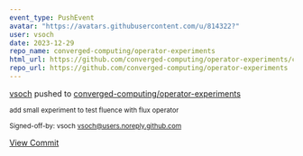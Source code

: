 ```yaml
---
event_type: PushEvent
avatar: "https://avatars.githubusercontent.com/u/814322?"
user: vsoch
date: 2023-12-29
repo_name: converged-computing/operator-experiments
html_url: https://github.com/converged-computing/operator-experiments/commit/583f1d2dcbf36f09be2b4a2cc21f174d4d456cee
repo_url: https://github.com/converged-computing/operator-experiments
---
```


<a href='https://github.com/vsoch' target='_blank'>vsoch</a> pushed to <a href='https://github.com/converged-computing/operator-experiments' target='_blank'>converged-computing/operator-experiments</a>

<small>add small experiment to test fluence with flux operator

Signed-off-by: vsoch <vsoch@users.noreply.github.com></small>

<a href='https://github.com/converged-computing/operator-experiments/commit/583f1d2dcbf36f09be2b4a2cc21f174d4d456cee' target='_blank'>View Commit</a>